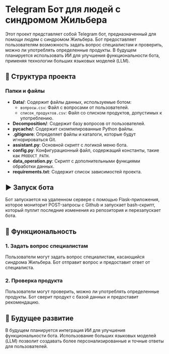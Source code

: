 # Telegram Бот для людей с синдромом Жильбера

Этот проект представляет собой Telegram бот, предназначенный для помощи людям с синдромом Жильбера. Бот предоставляет пользователям возможность задать вопрос специалистам и проверить, можно ли употреблять определенные продукты. В будущем планируется использовать ИИ для улучшения функциональности бота, применяя технологии больших языковых моделей (LLM).

## 📁 Структура проекта

### Папки и файлы

- **Data/**: Содержит файлы данных, используемые ботом:
  - `вопросы.csv`: Файл с вопросами от пользователей.
  - `список_продуктов.csv`: Файл со списком продуктов, допустимых к употреблению.
- **Decomposition/**: Содержит базу вопросов от пользователей.
- **__pycache__/**: Содержит скомпилированные Python файлы.
- **.gitignore**: Определяет файлы и каталоги, которые будут игнорироваться Git.
- **assistant.py**: Основной скрипт с логикой меню бота.
- **config.py**: Конфигурационный файл, содержащий константы, такие как `PRODUCT_PATH`.
- **data_operation.py**: Скрипт с дополнительными функциями обработки данных.
- **requirements.txt**: Содержит список зависимостей проекта.

## ▶️ Запуск бота
Бот запускается на удаленном сервере с помощью Flask-приложения, которое мониторит POST-запросы с Github и запускает bash-скрипт, который пуллит последние изменения из репозитория и перезапускает бота.
## 🔧 Функциональность
### 1. Задать вопрос специалистам
Пользователи могут задать вопрос специалистам, касающийся синдрома Жильбера. Бот отправит вопрос и предоставит ответ от специалиста.

### 2. Проверка продукта
Пользователи могут проверить, можно ли употреблять определенные продукты. Бот сверит продукт с базой данных и предоставит рекомендацию.

## 🌟 Будущее развитие
В будущем планируется интеграция ИИ для улучшения функциональности бота. Использование больших языковых моделей (LLM) позволит создавать более персонализированные и точные ответы для пользователей.
